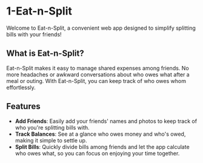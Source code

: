 # 1-Eat-n-Split

Welcome to Eat-n-Split, a convenient web app designed to simplify splitting bills with your friends!

## What is Eat-n-Split?

Eat-n-Split makes it easy to manage shared expenses among friends. No more headaches or awkward conversations about who owes what after a meal or outing. With Eat-n-Split, you can keep track of who owes whom effortlessly.

## Features

- **Add Friends**: Easily add your friends' names and photos to keep track of who you're splitting bills with.
- **Track Balances**: See at a glance who owes money and who's owed, making it simple to settle up.
- **Split Bills**: Quickly divide bills among friends and let the app calculate who owes what, so you can focus on enjoying your time together.
